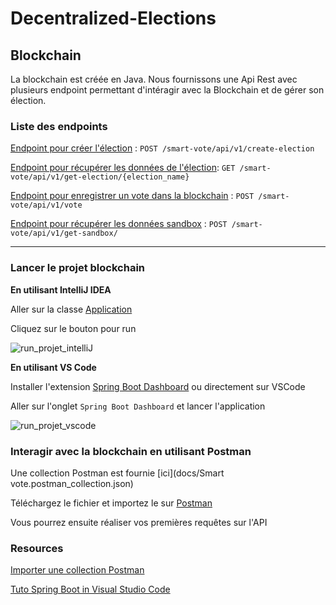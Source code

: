 # Decentralized-Elections

## Blockchain

La blockchain est créée en Java.
Nous fournissons une Api Rest avec plusieurs endpoint permettant d'intéragir avec la Blockchain et de gérer son élection.

### Liste des endpoints

[Endpoint pour créer l'élection](docs/endpoints/create-election/post.md) : `POST /smart-vote/api/v1/create-election`

[Endpoint pour récupérer les données de l'élection](docs/endpoints/read-results/get.md): `GET /smart-vote/api/v1/get-election/{election_name}`

[Endpoint pour enregistrer un vote dans la blockchain](docs/endpoints/vote/post.md) : `POST /smart-vote/api/v1/vote`

[Endpoint pour récupérer les données sandbox](docs/endpoints/read-results/sandbox.md) : `POST /smart-vote/api/v1/get-sandbox/`

---

### Lancer le projet blockchain

**En utilisant IntelliJ IDEA**

Aller sur la classe [Application](Blockchain/src/main/java/com/septgrandcorsaire/blockchain/Application.java)

Cliquez sur le bouton pour run

![run_projet_intelliJ](https://user-images.githubusercontent.com/32906777/197355177-b7fea5be-03d3-4a70-9a3a-0e69481aed8f.png)

**En utilisant VS Code**

Installer l'extension [Spring Boot Dashboard](https://marketplace.visualstudio.com/items?itemName=vscjava.vscode-spring-boot-dashboard) ou directement sur VSCode

Aller sur l'onglet ```Spring Boot Dashboard``` et lancer l'application

![run_projet_vscode](https://user-images.githubusercontent.com/32906777/197355308-82d0dda7-9895-4e6a-9ab0-3b31b3429ddb.png)


### Interagir avec la blockchain en utilisant Postman

Une collection Postman est fournie [ici](docs/Smart vote.postman_collection.json)

Téléchargez le fichier et importez le sur [Postman](https://www.postman.com/downloads/)

Vous pourrez ensuite réaliser vos premières requêtes sur l'API

### Resources

[Importer une collection Postman](https://learning.postman.com/docs/getting-started/importing-and-exporting-data/)

[Tuto Spring Boot in Visual Studio Code](https://code.visualstudio.com/docs/java/java-spring-boot#_run-the-application)
